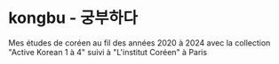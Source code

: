 # kongbu - 궁부하다
Mes études de coréen au fil des années 2020 à 2024 avec la collection "Active Korean 1 à 4" suivi à "L'institut Coréen" à Paris
